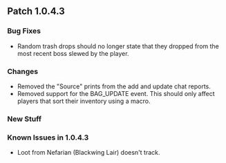 ## Patch 1.0.4.3
### Bug Fixes
- Random trash drops should no longer state that they dropped from the most recent boss slewed by the player.

### Changes
- Removed the "Source" prints from the add and update chat reports.
- Removed support for the BAG_UPDATE event. This should only affect players that sort their inventory using a macro.

### New Stuff

### Known Issues in 1.0.4.3
- Loot from Nefarian (Blackwing Lair) doesn't track.